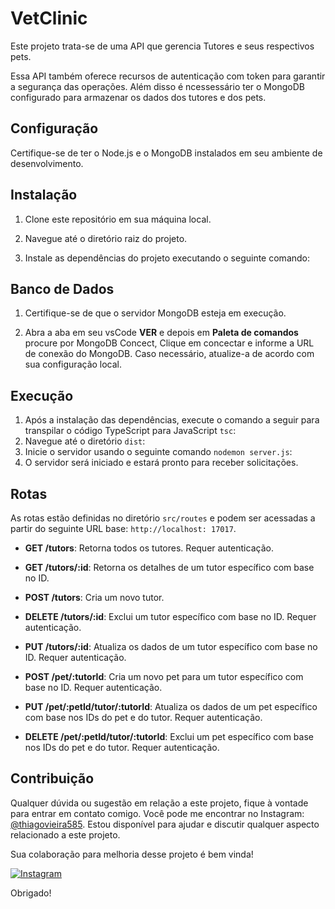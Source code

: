 # VetClinic

Este projeto trata-se de uma API que gerencia Tutores e seus respectivos pets. 

Essa API também oferece recursos de autenticação com token para garantir a segurança das operações. Além disso é ncessessário ter o MongoDB configurado para armazenar os dados dos tutores e dos pets. 

## Configuração

Certifique-se de ter o Node.js e o MongoDB instalados em seu ambiente de desenvolvimento.

## Instalação

1. Clone este repositório em sua máquina local.

2. Navegue até o diretório raiz do projeto.

3. Instale as dependências do projeto executando o seguinte comando:


## Banco de Dados

1. Certifique-se de que o servidor MongoDB esteja em execução.

2. Abra a aba em seu vsCode **VER** e depois em **Paleta de comandos** procure por MongoDB Concect, Clique em concectar e informe a URL de conexão do MongoDB. Caso necessário, atualize-a de acordo com sua configuração local.

## Execução

1. Após a instalação das dependências, execute o comando a seguir para transpilar o código TypeScript para JavaScript `tsc`:
2. Navegue até o diretório `dist`:
3. Inicie o servidor usando o seguinte comando `nodemon server.js`:
4. O servidor será iniciado e estará pronto para receber solicitações.

## Rotas

As rotas estão definidas no diretório `src/routes` e podem ser acessadas a partir do seguinte URL base: `http://localhost: 17017`.

- **GET /tutors**: Retorna todos os tutores. Requer autenticação.

- **GET /tutors/:id**: Retorna os detalhes de um tutor específico com base no ID.

- **POST /tutors**: Cria um novo tutor.

- **DELETE /tutors/:id**: Exclui um tutor específico com base no ID. Requer autenticação.

- **PUT /tutors/:id**: Atualiza os dados de um tutor específico com base no ID. Requer autenticação.

- **POST /pet/:tutorId**: Cria um novo pet para um tutor específico com base no ID. Requer autenticação.

- **PUT /pet/:petId/tutor/:tutorId**: Atualiza os dados de um pet específico com base nos IDs do pet e do tutor. Requer autenticação.

- **DELETE /pet/:petId/tutor/:tutorId**: Exclui um pet específico com base nos IDs do pet e do tutor. Requer autenticação.

## Contribuição

Qualquer dúvida ou sugestão em relação a este projeto, fique à vontade para entrar em contato comigo. Você pode me encontrar no Instagram: [@thiagovieira585](https://www.instagram.com/thiagovieira585/). Estou disponível para ajudar e discutir qualquer aspecto relacionado a este projeto.

Sua colaboração para melhoria desse projeto é bem vinda!

[![Instagram](https://img.shields.io/badge/Instagram-%40thiagovieira585-orange)](https://www.instagram.com/thiagovieira585/)

Obrigado!
